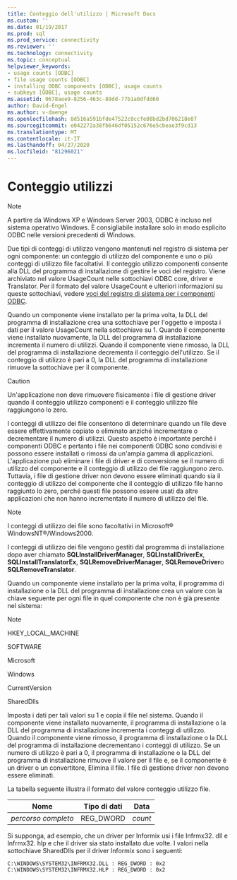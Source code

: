 ```yaml
---
title: Conteggio dell'utilizzo | Microsoft Docs
ms.custom: ''
ms.date: 01/19/2017
ms.prod: sql
ms.prod_service: connectivity
ms.reviewer: ''
ms.technology: connectivity
ms.topic: conceptual
helpviewer_keywords:
- usage counts [ODBC]
- file usage counts [ODBC]
- installing ODBC components [ODBC], usage counts
- subkeys [ODBC], usage counts
ms.assetid: 0678aee9-8256-463c-89dd-77b1a0dfdd60
author: David-Engel
ms.author: v-daenge
ms.openlocfilehash: 8d516a591bfde47522c0ccfe08bd2bd706218e07
ms.sourcegitcommit: e042272a38fb646df05152c676e5cbeae3f9cd13
ms.translationtype: MT
ms.contentlocale: it-IT
ms.lasthandoff: 04/27/2020
ms.locfileid: "81296021"
---
```

# <a name="usage-counting"></a>Conteggio utilizzi
> [!NOTE]  
>  A partire da Windows XP e Windows Server 2003, ODBC è incluso nel sistema operativo Windows. È consigliabile installare solo in modo esplicito ODBC nelle versioni precedenti di Windows.  
  
 Due tipi di conteggi di utilizzo vengono mantenuti nel registro di sistema per ogni componente: un conteggio di utilizzo del componente e uno o più conteggi di utilizzo file facoltativi. Il conteggio utilizzo componenti consente alla DLL del programma di installazione di gestire le voci del registro. Viene archiviato nel valore UsageCount nelle sottochiavi ODBC core, driver e Translator. Per il formato del valore UsageCount e ulteriori informazioni su queste sottochiavi, vedere [voci del registro di sistema per i componenti ODBC](../../../odbc/reference/install/registry-entries-for-odbc-components.md).  
  
 Quando un componente viene installato per la prima volta, la DLL del programma di installazione crea una sottochiave per l'oggetto e imposta i dati per il valore UsageCount nella sottochiave su 1. Quando il componente viene installato nuovamente, la DLL del programma di installazione incrementa il numero di utilizzi. Quando il componente viene rimosso, la DLL del programma di installazione decrementa il conteggio dell'utilizzo. Se il conteggio di utilizzo è pari a 0, la DLL del programma di installazione rimuove la sottochiave per il componente.  
  
> [!CAUTION]  
>  Un'applicazione non deve rimuovere fisicamente i file di gestione driver quando il conteggio utilizzo componenti e il conteggio utilizzo file raggiungono lo zero.  
  
 I conteggi di utilizzo dei file consentono di determinare quando un file deve essere effettivamente copiato o eliminato anziché incrementare o decrementare il numero di utilizzi. Questo aspetto è importante perché i componenti ODBC e pertanto i file nei componenti ODBC sono condivisi e possono essere installati o rimossi da un'ampia gamma di applicazioni. L'applicazione può eliminare i file di driver e di conversione se il numero di utilizzo del componente e il conteggio di utilizzo dei file raggiungono zero. Tuttavia, i file di gestione driver non devono essere eliminati quando sia il conteggio di utilizzo del componente che il conteggio di utilizzo file hanno raggiunto lo zero, perché questi file possono essere usati da altre applicazioni che non hanno incrementato il numero di utilizzo del file.  
  
> [!NOTE]  
>  I conteggi di utilizzo dei file sono facoltativi in Microsoft® WindowsNT®/Windows2000.  
  
 I conteggi di utilizzo dei file vengono gestiti dal programma di installazione dopo aver chiamato **SQLInstallDriverManager**, **SQLInstallDriverEx**, **SQLInstallTranslatorEx**, **SQLRemoveDriverManager**, **SQLRemoveDriver**o **SQLRemoveTranslator**.  
  
 Quando un componente viene installato per la prima volta, il programma di installazione o la DLL del programma di installazione crea un valore con la chiave seguente per ogni file in quel componente che non è già presente nel sistema:  
  
> [!NOTE]  
>  HKEY_LOCAL_MACHINE  
>   
>  SOFTWARE  
>   
>  Microsoft  
>   
>  Windows  
>   
>  CurrentVersion  
>   
>  SharedDlls  
  
 Imposta i dati per tali valori su 1 e copia il file nel sistema. Quando il componente viene installato nuovamente, il programma di installazione o la DLL del programma di installazione incrementa i conteggi di utilizzo. Quando il componente viene rimosso, il programma di installazione o la DLL del programma di installazione decrementano i conteggi di utilizzo. Se un numero di utilizzo è pari a 0, il programma di installazione o la DLL del programma di installazione rimuove il valore per il file e, se il componente è un driver o un convertitore, Elimina il file. I file di gestione driver non devono essere eliminati.  
  
 La tabella seguente illustra il formato del valore conteggio utilizzo file.  
  
|Nome|Tipo di dati|Data|  
|----------|---------------|----------|  
|*percorso completo*|REG_DWORD|*count*|  
  
 Si supponga, ad esempio, che un driver per Informix usi i file Infrmx32. dll e Infrmx32. hlp e che il driver sia stato installato due volte. I valori nella sottochiave SharedDlls per il driver Informix sono i seguenti:  
  
```  
C:\WINDOWS\SYSTEM32\INFRMX32.DLL : REG_DWORD : 0x2  
C:\WINDOWS\SYSTEM32\INFRMX32.HLP : REG_DWORD : 0x2  
```
